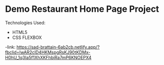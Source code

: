 # Demo Restaurant Home Page Project



Technologies Used:

* HTML5
* CSS FLEXBOX


-link: https://sad-brattain-6ab2cb.netlify.app/?fbclid=IwAR2clD4HKMspgRsKJ90tKDMx-H0hU_1q3Ia5f1XhXKFhbiRa7mP6KNOEPX4
